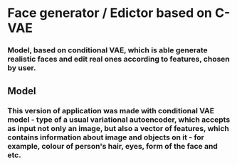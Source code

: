# Face generator / Edictor based on C-VAE
### Model, based on conditional VAE, which is able generate realistic faces and edit real ones according to features, chosen by user.

## Model 

### This version of application was made with conditional VAE model - type of a usual variational autoencoder, which accepts as input not only an image, but also a vector of features, which contains information about image and objects on it - for example, colour of person's hair, eyes, form of the face and etc. 



